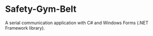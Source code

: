 # Safety-Gym-Belt
A serial communication application with C# and Windows Forms (.NET Framework library).
